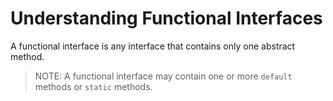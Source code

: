 # Understanding Functional Interfaces

A functional interface is any interface that contains only one abstract method.

> NOTE: A functional interface may contain one or more `default` methods or `static` methods.
